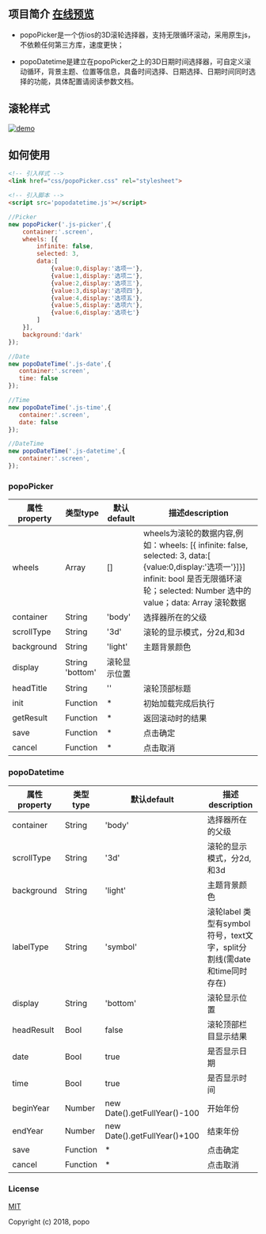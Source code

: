 ## 项目简介 [在线预览](https://po-po.github.io/popoPicker/ "Demo")

- popoPicker是一个仿ios的3D滚轮选择器，支持无限循环滚动，采用原生js，不依赖任何第三方库，速度更快；

- popoDatetime是建立在popoPicker之上的3D日期时间选择器，可自定义滚动循环，背景主题、位置等信息，具备时间选择、日期选择、日期时间同时选择的功能，具体配置请阅读参数文档。

## 滚轮样式
[![demo](https://po-po.github.io/popoPicker/img/pic-1.png "1")](https://po-po.github.io/popoPicker/img/pic-1.png "1")

## 如何使用
```html
<!-- 引入样式 -->
<link href="css/popoPicker.css" rel="stylesheet">

<!-- 引入脚本 -->
<script src='popodatetime.js'></script>
```

```javascript
//Picker
new popoPicker('.js-picker',{
    container:'.screen',
    wheels: [{
        infinite: false,
        selected: 3,
        data:[
            {value:0,display:'选项一'},
            {value:1,display:'选项二'},
            {value:2,display:'选项三'},
            {value:3,display:'选项四'},
            {value:4,display:'选项五'},
            {value:5,display:'选项六'},
            {value:6,display:'选项七'}
        ]
    }],
    background:'dark'
});

//Date
new popoDateTime('.js-date',{
   container:'.screen',
   time: false
});

//Time
new popoDateTime('.js-time',{
   container:'.screen',
   date: false
});

//DateTime
new popoDateTime('.js-datetime',{
   container:'.screen',
});
```

### popoPicker
|属性property|类型type|默认default|描述description|
| ------------ | ------------ | ------------ | ------------ |
|wheels|Array|[]|wheels为滚轮的数据内容,例如：wheels: [{ infinite: false, selected: 3, data:[ {value:0,display:'选项一'}]}] infinit: bool 是否无限循环滚轮；selected: Number 选中的value；data: Array 滚轮数据|
|container|String|'body'|选择器所在的父级|
|scrollType|String|'3d'|滚轮的显示模式，分2d,和3d||
|background|String|'light'|主题背景颜色|
|display|String	'bottom'|滚轮显示位置|
|headTitle|String|''|滚轮顶部标题|
|init|Function|*|初始加载完成后执行|
|getResult|Function|*|返回滚动时的结果|
|save|Function|*|点击确定|
|cancel|Function|*|点击取消|


### popoDatetime
|属性property|类型type|默认default|描述description|
| ------------ | ------------ | ------------ | ------------ |
|container|String|'body'|选择器所在的父级|
|scrollType|String|'3d'|滚轮的显示模式，分2d,和3d|
|background|String|'light'|主题背景颜色|
|labelType|String|'symbol'|滚轮label 类型有symbol符号，text文字，split分割线(需date和time同时存在)|
|display|String|'bottom'|滚轮显示位置|
|headResult|Bool|false|滚轮顶部栏目显示结果|
|date|Bool|true|是否显示日期|
|time|Bool|true|是否显示时间|
|beginYear|Number|new Date().getFullYear()-100|开始年份|
|endYear|Number|new Date().getFullYear()+100|结束年份|
|save|Function|*|点击确定|
|cancel|Function|*|点击取消|

### License

[MIT](http://opensource.org/licenses/MIT)

Copyright (c) 2018, popo

